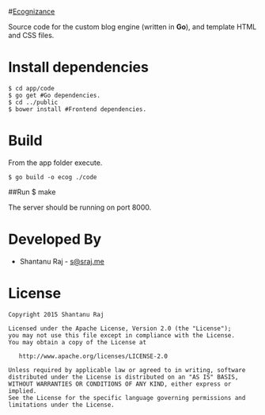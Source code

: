 #[Ecognizance](https://ecognizance.dscecon.com)

Source code for the custom blog engine (written in **Go**), and template HTML and CSS files.

Install dependencies
====================
    $ cd app/code
    $ go get #Go dependencies.
    $ cd ../public
    $ bower install #Frontend dependencies.

Build
=====
From the app folder execute.

    $ go build -o ecog ./code

##Run
    $ make

The server should be running on port 8000.

Developed By
============

* Shantanu Raj - <s@sraj.me>



License
=======

    Copyright 2015 Shantanu Raj

    Licensed under the Apache License, Version 2.0 (the "License");
    you may not use this file except in compliance with the License.
    You may obtain a copy of the License at

       http://www.apache.org/licenses/LICENSE-2.0

    Unless required by applicable law or agreed to in writing, software
    distributed under the License is distributed on an "AS IS" BASIS,
    WITHOUT WARRANTIES OR CONDITIONS OF ANY KIND, either express or implied.
    See the License for the specific language governing permissions and
    limitations under the License.
